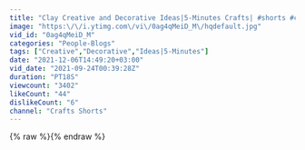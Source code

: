 ```yaml
---
title: "Clay Creative and Decorative Ideas|5-Minutes Crafts| #shorts #craft"
image: "https:\/\/i.ytimg.com\/vi\/0ag4qMeiD_M\/hqdefault.jpg"
vid_id: "0ag4qMeiD_M"
categories: "People-Blogs"
tags: ["Creative","Decorative","Ideas|5-Minutes"]
date: "2021-12-06T14:49:20+03:00"
vid_date: "2021-09-24T00:39:28Z"
duration: "PT18S"
viewcount: "3402"
likeCount: "44"
dislikeCount: "6"
channel: "Crafts Shorts"
---
```

{% raw %}{% endraw %}
